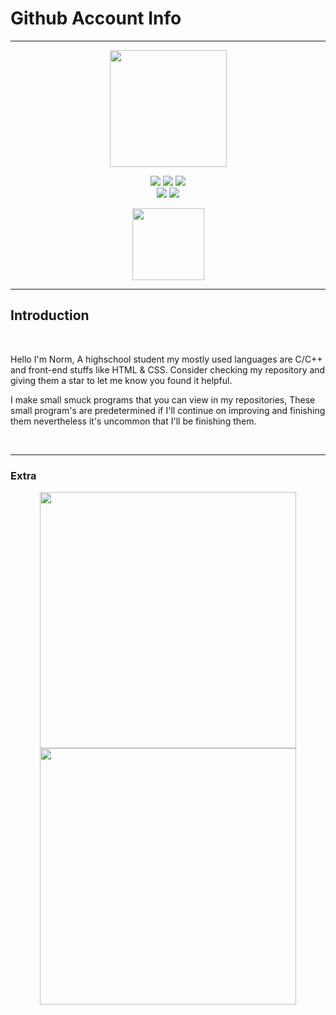  # Github Account Info

<hr>

<div align="center" id="header">
    <img src="https://media2.giphy.com/media/fVPR3NSqLjVQFEPmP8/giphy.gif?cid=ecf05e47eft3jpco0lx6zj3aoimrgieinq0wh9v8q55qn75z&ep=v1_stickers_search&rid=giphy.gif&ct=s" width="187"/>
</div>

<p align="center" width="34">
  
  <img src="https://img.shields.io/badge/c-%2300599C.svg?style=for-the-badge&logo=c&logoColor=white"/> 
  <img src="https://img.shields.io/badge/c++-%2300599C.svg?style=for-the-badge&logo=c%2B%2B&logoColor=white"/>
  <img src="https://img.shields.io/badge/Eclipse-FE7A16.svg?style=for-the-badge&logo=Eclipse&logoColor=white"/>
  <br>
  <img src="https://img.shields.io/badge/git-%23F05033.svg?style=for-the-badge&logo=git&logoColor=white"/>
  <img src="https://img.shields.io/badge/github-%23121011.svg?style=for-the-badge&logo=github&logoColor=white"/>
</p>
<p align="center">
  
  <img src="https://komarev.com/ghpvc/?username=Saiki3&style=for-the-badge&color=red" width="115"/>
  
</p>

<hr>

## Introduction

<br>

Hello I'm Norm, A highschool student my mostly used languages are C/C++ and front-end stuffs like HTML & CSS.
Consider checking my repository and giving them a star to let me know you found it helpful.

I make small smuck programs that you can view in my repositories, These small program's are predetermined if I'll continue on improving and finishing them nevertheless it's uncommon that I'll be finishing them. 

<br>
<hr>

### Extra

<p align="center">

<img width="410" src="https://github-readme-stats.vercel.app/api?username=Saiki3&show_icons=true"/>

<img width ="410" src="https://github-readme-stats.vercel.app/api/top-langs/?username=Saiki3"/>
</p>


